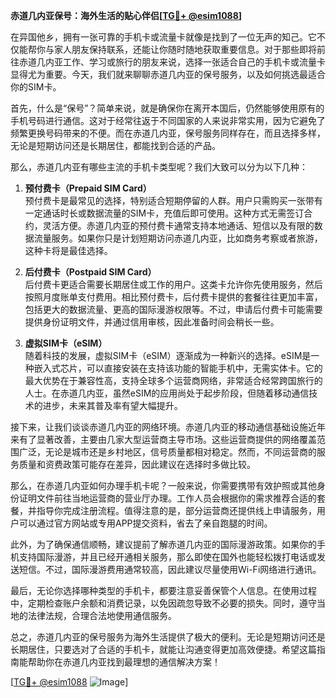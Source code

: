 **赤道几内亚保号：海外生活的贴心伴侣[[TG💪+ @esim1088](https://t.me/s/esim1088)]**

在异国他乡，拥有一张可靠的手机卡或流量卡就像是找到了一位无声的知己。它不仅能帮你与家人朋友保持联系，还能让你随时随地获取重要信息。对于那些即将前往赤道几内亚工作、学习或旅行的朋友来说，选择一张适合自己的手机卡或流量卡显得尤为重要。今天，我们就来聊聊赤道几内亚的保号服务，以及如何挑选最适合你的SIM卡。

首先，什么是“保号”？简单来说，就是确保你在离开本国后，仍然能够使用原有的手机号码进行通信。这对于经常往返于不同国家的人来说非常实用，因为它避免了频繁更换号码带来的不便。而在赤道几内亚，保号服务同样存在，而且选择多样，无论是短期访问还是长期居住，都能找到合适的产品。

那么，赤道几内亚有哪些主流的手机卡类型呢？我们大致可以分为以下几种：

1. **预付费卡（Prepaid SIM Card）**  
   预付费卡是最常见的选择，特别适合短期停留的人群。用户只需购买一张带有一定通话时长或数据流量的SIM卡，充值后即可使用。这种方式无需签订合约，灵活方便。赤道几内亚的预付费卡通常支持本地通话、短信以及有限的数据流量服务。如果你只是计划短期访问赤道几内亚，比如商务考察或者旅游，这种卡将是最佳选择。

2. **后付费卡（Postpaid SIM Card）**  
   后付费卡更适合需要长期居住或工作的用户。这类卡允许你先使用服务，然后按照月度账单支付费用。相比预付费卡，后付费卡提供的套餐往往更加丰富，包括更大的数据流量、更高的国际漫游权限等。不过，申请后付费卡可能需要提供身份证明文件，并通过信用审核，因此准备时间会稍长一些。

3. **虚拟SIM卡（eSIM）**  
   随着科技的发展，虚拟SIM卡（eSIM）逐渐成为一种新兴的选择。eSIM是一种嵌入式芯片，可以直接安装在支持该功能的智能手机中，无需实体卡。它的最大优势在于兼容性高，支持全球多个运营商网络，非常适合经常跨国旅行的人士。在赤道几内亚，虽然eSIM的应用尚处于起步阶段，但随着移动通信技术的进步，未来其普及率有望大幅提升。

接下来，让我们谈谈赤道几内亚的网络环境。赤道几内亚的移动通信基础设施近年来有了显著改善，主要由几家大型运营商主导市场。这些运营商提供的网络覆盖范围广泛，无论是城市还是乡村地区，信号质量都相对稳定。然而，不同运营商的服务质量和资费政策可能存在差异，因此建议在选择时多做比较。

那么，在赤道几内亚如何办理手机卡呢？一般来说，你需要携带有效护照或其他身份证明文件前往当地运营商的营业厅办理。工作人员会根据你的需求推荐合适的套餐，并指导你完成注册流程。值得注意的是，部分运营商还提供线上申请服务，用户可以通过官方网站或专用APP提交资料，省去了亲自跑腿的时间。

此外，为了确保通信顺畅，建议提前了解赤道几内亚的国际漫游政策。如果你的手机支持国际漫游，并且已经开通相关服务，那么即使在国外也能轻松拨打电话或发送短信。不过，国际漫游费用通常较高，因此建议尽量使用Wi-Fi网络进行通讯。

最后，无论你选择哪种类型的手机卡，都要注意妥善保管个人信息。在使用过程中，定期检查账户余额和消费记录，以免因疏忽导致不必要的损失。同时，遵守当地的法律法规，合理合法地使用通信服务。

总之，赤道几内亚的保号服务为海外生活提供了极大的便利。无论是短期访问还是长期居住，只要选对了合适的手机卡，就能让沟通变得更加高效便捷。希望这篇指南能帮助你在赤道几内亚找到最理想的通信解决方案！

[[TG💪+ @esim1088](https://t.me/s/esim1088) ![Image](https://i.postimg.cc/4NQfJmqS/Snipaste-2025-05-13-00-14-12.png)]